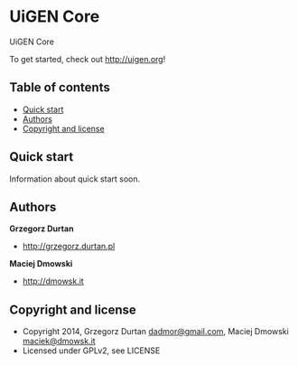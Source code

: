 UiGEN Core 
=====================

UiGEN Core 


To get started, check out <http://uigen.org>!

## Table of contents

 - [Quick start](#quick-start)
 - [Authors](#authors)
 - [Copyright and license](#copyright-and-license)

## Quick start


Information about quick start soon.



## Authors

**Grzegorz Durtan**

- <http://grzegorz.durtan.pl>

**Maciej Dmowski**

- <http://dmowsk.it>



## Copyright and license

* Copyright 2014, Grzegorz Durtan <dadmor@gmail.com>, Maciej Dmowski <maciek@dmowsk.it>
* Licensed under GPLv2, see LICENSE
